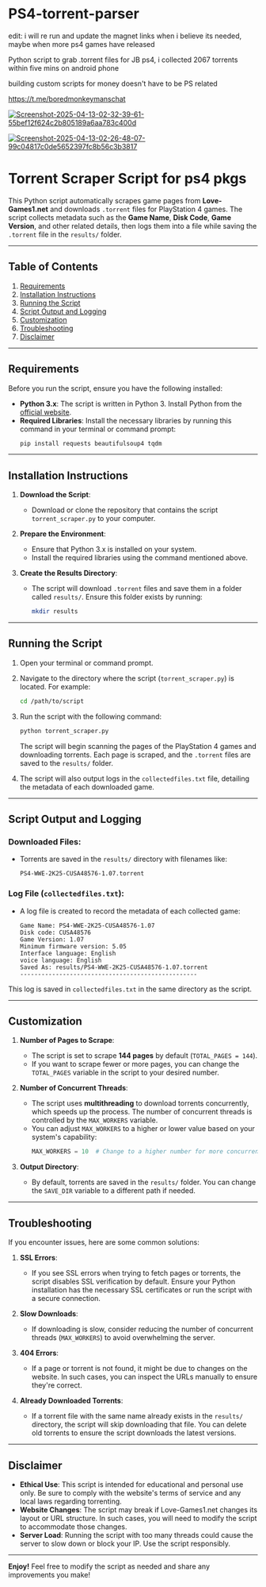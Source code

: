 # PS4-torrent-parser
edit: i will re run and update the magnet links when i believe its needed, maybe when more ps4 games have released 

Python script to grab .torrent files for JB ps4, i collected 2067 torrents within five mins on android phone



building custom scripts for money doesn't have to be PS related 

https://t.me/boredmonkeymanschat

<a href="https://ibb.co/dJmC6XRZ"><img src="https://i.ibb.co/dJmC6XRZ/Screenshot-2025-04-13-02-32-39-61-55bef12f624c2b805189a6aa783c400d.jpg" alt="Screenshot-2025-04-13-02-32-39-61-55bef12f624c2b805189a6aa783c400d" border="0"></a>

<a href="https://ibb.co/qFktvrS6"><img src="https://i.ibb.co/qFktvrS6/Screenshot-2025-04-13-02-26-48-07-99c04817c0de5652397fc8b56c3b3817.jpg" alt="Screenshot-2025-04-13-02-26-48-07-99c04817c0de5652397fc8b56c3b3817" border="0"></a>

# **Torrent Scraper Script for ps4 pkgs**

This Python script automatically scrapes game pages from **Love-Games1.net** and downloads `.torrent` files for PlayStation 4 games. The script collects metadata such as the **Game Name**, **Disk Code**, **Game Version**, and other related details, then logs them into a file while saving the `.torrent` file in the `results/` folder.

---

## **Table of Contents**
1. [Requirements](#requirements)
2. [Installation Instructions](#installation-instructions)
3. [Running the Script](#running-the-script)
4. [Script Output and Logging](#script-output-and-logging)
5. [Customization](#customization)
6. [Troubleshooting](#troubleshooting)
7. [Disclaimer](#disclaimer)

---

## **Requirements**

Before you run the script, ensure you have the following installed:

- **Python 3.x**: The script is written in Python 3. Install Python from the [official website](https://www.python.org/downloads/).
- **Required Libraries**: Install the necessary libraries by running this command in your terminal or command prompt:
  ```bash
  pip install requests beautifulsoup4 tqdm
  ```

---

## **Installation Instructions**

1. **Download the Script**:
   - Download or clone the repository that contains the script `torrent_scraper.py` to your computer.

2. **Prepare the Environment**:
   - Ensure that Python 3.x is installed on your system.
   - Install the required libraries using the command mentioned above.

3. **Create the Results Directory**:
   - The script will download `.torrent` files and save them in a folder called `results/`. Ensure this folder exists by running:
     ```bash
     mkdir results
     ```

---

## **Running the Script**

1. Open your terminal or command prompt.

2. Navigate to the directory where the script (`torrent_scraper.py`) is located. For example:
   ```bash
   cd /path/to/script
   ```

3. Run the script with the following command:
   ```bash
   python torrent_scraper.py
   ```

   The script will begin scanning the pages of the PlayStation 4 games and downloading torrents. Each page is scraped, and the `.torrent` files are saved to the `results/` folder.

4. The script will also output logs in the `collectedfiles.txt` file, detailing the metadata of each downloaded game.

---

## **Script Output and Logging**

### **Downloaded Files:**
- Torrents are saved in the `results/` directory with filenames like:
  ```
  PS4-WWE-2K25-CUSA48576-1.07.torrent
  ```
  
### **Log File (`collectedfiles.txt`):**
- A log file is created to record the metadata of each collected game:
  ```
  Game Name: PS4-WWE-2K25-CUSA48576-1.07
  Disk code: CUSA48576
  Game Version: 1.07
  Minimum firmware version: 5.05
  Interface language: English
  voice language: English
  Saved As: results/PS4-WWE-2K25-CUSA48576-1.07.torrent
  --------------------------------------------------
  ```

This log is saved in `collectedfiles.txt` in the same directory as the script.

---

## **Customization**

1. **Number of Pages to Scrape**:
   - The script is set to scrape **144 pages** by default (`TOTAL_PAGES = 144`).
   - If you want to scrape fewer or more pages, you can change the `TOTAL_PAGES` variable in the script to your desired number.

2. **Number of Concurrent Threads**:
   - The script uses **multithreading** to download torrents concurrently, which speeds up the process. The number of concurrent threads is controlled by the `MAX_WORKERS` variable.
   - You can adjust `MAX_WORKERS` to a higher or lower value based on your system's capability:
     ```python
     MAX_WORKERS = 10  # Change to a higher number for more concurrency
     ```

3. **Output Directory**:
   - By default, torrents are saved in the `results/` folder. You can change the `SAVE_DIR` variable to a different path if needed.

---

## **Troubleshooting**

If you encounter issues, here are some common solutions:

1. **SSL Errors**:
   - If you see SSL errors when trying to fetch pages or torrents, the script disables SSL verification by default. Ensure your Python installation has the necessary SSL certificates or run the script with a secure connection.

2. **Slow Downloads**:
   - If downloading is slow, consider reducing the number of concurrent threads (`MAX_WORKERS`) to avoid overwhelming the server.

3. **404 Errors**:
   - If a page or torrent is not found, it might be due to changes on the website. In such cases, you can inspect the URLs manually to ensure they're correct.

4. **Already Downloaded Torrents**:
   - If a torrent file with the same name already exists in the `results/` directory, the script will skip downloading that file. You can delete old torrents to ensure the script downloads the latest versions.

---

## **Disclaimer**

- **Ethical Use**: This script is intended for educational and personal use only. Be sure to comply with the website's terms of service and any local laws regarding torrenting.
- **Website Changes**: The script may break if Love-Games1.net changes its layout or URL structure. In such cases, you will need to modify the script to accommodate those changes.
- **Server Load**: Running the script with too many threads could cause the server to slow down or block your IP. Use the script responsibly.

---

**Enjoy!** Feel free to modify the script as needed and share any improvements you make!
